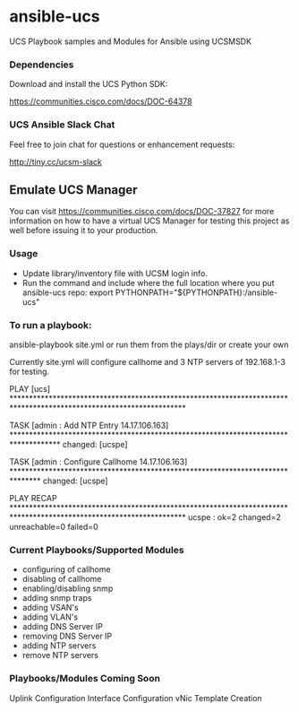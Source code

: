 # ansible-ucs
UCS Playbook samples and Modules for Ansible using UCSMSDK

### Dependencies

Download and install the UCS Python SDK:

https://communities.cisco.com/docs/DOC-64378

### UCS Ansible Slack Chat
Feel free to join chat for questions or enhancement requests:

http://tiny.cc/ucsm-slack

## Emulate UCS Manager
You can visit https://communities.cisco.com/docs/DOC-37827 for more information on how to have a virtual UCS Manager for testing this project as well before issuing it to your production.

### Usage
* Update library/inventory file with UCSM login info.  
* Run the command and include where the full location where you put ansible-ucs repo: export PYTHONPATH="${PYTHONPATH}:/ansible-ucs"

### To run a playbook:
ansible-playbook site.yml or run them from the plays/dir or create your own

Currently site.yml will configure callhome and 3 NTP servers of 192.168.1-3 for testing.

PLAY [ucs] ********************************************************************************************************************

TASK [admin : Add NTP Entry 14.17.106.163] ************************************************************************************
changed: [ucspe]

TASK [admin : Configure Callhome 14.17.106.163] *******************************************************************************
changed: [ucspe]

PLAY RECAP ********************************************************************************************************************
ucspe                      : ok=2    changed=2    unreachable=0    failed=0   



### Current Playbooks/Supported Modules
* configuring of callhome
* disabling of callhome
* enabling/disabling snmp
* adding snmp traps
* adding VSAN's
* adding VLAN's
* adding DNS Server IP
* removing DNS Server IP
* adding NTP servers
* remove NTP servers

### Playbooks/Modules Coming Soon
Uplink Configuration
Interface Configuration
vNic Template Creation
